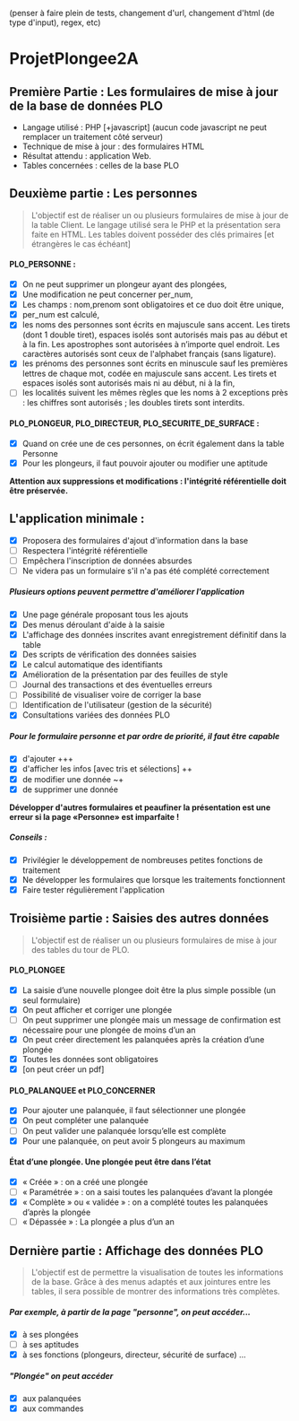 (penser à faire plein de tests, changement d'url, changement d'html (de type d'input), regex, etc) 
# ProjetPlongee2A

## Première Partie : Les formulaires de mise à jour de la base de données PLO
- Langage utilisé : PHP [+javascript] (aucun code javascript ne peut remplacer un traitement côté serveur)
- Technique de mise à jour : des formulaires HTML
- Résultat attendu : application Web.
- Tables concernées : celles de la base PLO
## Deuxième partie : Les personnes
> L'objectif est de réaliser un ou plusieurs formulaires de mise à jour de la table Client. Le langage utilisé sera le
PHP et la présentation sera faite en HTML.
Les tables doivent posséder des clés primaires [et étrangères le cas échéant]

#### PLO_PERSONNE : 
- [x] On ne peut supprimer un plongeur ayant des plongées, 
- [x] Une modification ne peut concerner per_num,
- [x] Les champs : nom,prenom sont obligatoires et ce duo doit être unique,
- [x] per_num est calculé,
- [x] les noms des personnes sont écrits en majuscule sans accent. Les tirets (dont 1 double tiret), espaces
isolés sont autorisés mais pas au début et à la fin. Les apostrophes sont autorisées à n’importe quel
endroit. Les caractères autorisés sont ceux de l'alphabet français (sans ligature).
- [x] les prénoms des personnes sont écrits en minuscule sauf les premières lettres de chaque mot, codée en
majuscule sans accent. Les tirets et espaces isolés sont autorisés mais ni au début, ni à la fin,
- [ ] les localités suivent les mêmes règles que les noms à 2 exceptions près : les chiffres sont autorisés ; les
doubles tirets sont interdits.
#### PLO_PLONGEUR, PLO_DIRECTEUR, PLO_SECURITE_DE_SURFACE :
- [x] Quand on crée une de ces personnes, on écrit également dans la table Personne
- [x] Pour les plongeurs, il faut pouvoir ajouter ou modifier une aptitude

**Attention aux suppressions et modifications : l'intégrité référentielle doit être préservée.**

## L'application minimale :
- [x] Proposera des formulaires d'ajout d'information dans la base
- [ ] Respectera l'intégrité référentielle
- [ ] Empêchera l'inscription de données absurdes
- [ ] Ne videra pas un formulaire s'il n'a pas été complété correctement
##### Plusieurs options peuvent permettre d'améliorer l'application
- [x] Une page générale proposant tous les ajouts
- [x] Des menus déroulant d'aide à la saisie
- [x] L'affichage des données inscrites avant enregistrement définitif dans la table
- [x] Des scripts de vérification des données saisies
- [x] Le calcul automatique des identifiants
- [x] Amélioration de la présentation par des feuilles de style
- [ ] Journal des transactions et des éventuelles erreurs
- [ ] Possibilité de visualiser voire de corriger la base
- [ ] Identification de l'utilisateur (gestion de la sécurité)
- [x] Consultations variées des données PLO
##### Pour le formulaire personne et par ordre de priorité, il faut être capable
- [x] d'ajouter +++
- [x] d'afficher les infos [avec tris et sélections] ++
- [x] de modifier une donnée ~+
- [x] de supprimer une donnée 

**Développer d'autres formulaires et peaufiner la présentation est une erreur si la page «Personne» est imparfaite !**

##### Conseils :
- [x] Privilégier le développement de nombreuses petites fonctions de traitement
- [x] Ne développer les formulaires que lorsque les traitements fonctionnent
- [x] Faire tester régulièrement l'application
## Troisième partie : Saisies des autres données
> L'objectif est de réaliser un ou plusieurs formulaires de mise à jour des tables du tour de PLO.
#### PLO_PLONGEE
- [x] La saisie d’une nouvelle plongee doit être la plus simple possible (un seul formulaire)
- [x] On peut afficher et corriger une plongée
- [ ] On peut supprimer une plongée mais un message de confirmation est nécessaire pour une plongée de
moins d’un an
- [x] On peut créer directement les palanquées après la création d’une plongée
- [x] Toutes les données sont obligatoires
- [x] [on peut créer un pdf]
#### PLO_PALANQUEE et PLO_CONCERNER
- [x] Pour ajouter une palanquée, il faut sélectionner une plongée
- [x] On peut compléter une palanquée
- [ ] On peut valider une palanquée lorsqu’elle est complète
- [X] Pour une palanquée, on peut avoir 5 plongeurs au maximum
#### État d’une plongée. Une plongée peut être dans l’état
- [X] « Créée » : on a créé une plongée
- [ ] « Paramétrée » : on a saisi toutes les palanquées d’avant la plongée
- [X] « Complète » ou « validée » : on a complété toutes les palanquées d’après la plongée
- [ ] « Dépassée » : La plongée a plus d’un an
 ## Dernière partie : Affichage des données PLO
> L'objectif est de permettre la visualisation de toutes les informations de la base. Grâce à des menus adaptés et
aux jointures entre les tables, il sera possible de montrer des informations très complètes.

##### Par exemple, à partir de la page "personne", on peut accéder...
- [x] à ses plongées
- [ ] à ses aptitudes
- [x] à ses fonctions (plongeurs, directeur, sécurité de surface) …

##### "Plongée" on peut accéder
- [x] aux palanquées
- [x] aux commandes